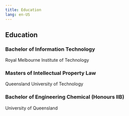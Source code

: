 ```yaml
---
title: Education
lang: en-US
---
```


## Education

### Bachelor of Information Technology

Royal Melbourne Institute of Technology

### Masters of Intellectual Property Law

Queensland University of Technology

### Bachelor of Engineering Chemical (Honours IIB)

University of Queensland
